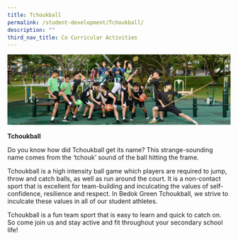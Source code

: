 ```yaml
---
title: Tchoukball
permalink: /student-development/Tchoukball/
description: ""
third_nav_title: Co Curricular Activities
---
```


![](/images/Physical-Sports-banner.jpg)

**Tchoukball**


Do you know how did Tchoukball get its name? This strange-sounding name comes from the ‘tchouk’ sound of the ball hitting the frame.

Tchoukball is a high intensity ball game which players are required to jump, throw and catch balls, as well as run around the court. It is a non-contact sport that is excellent for team-building and inculcating the values of self-confidence, resilience and respect. In Bedok Green Tchoukball, we strive to inculcate these values in all of our student athletes.

Tchoukball is a fun team sport that is easy to learn and quick to catch on. So come join us and stay active and fit throughout your secondary school life!

